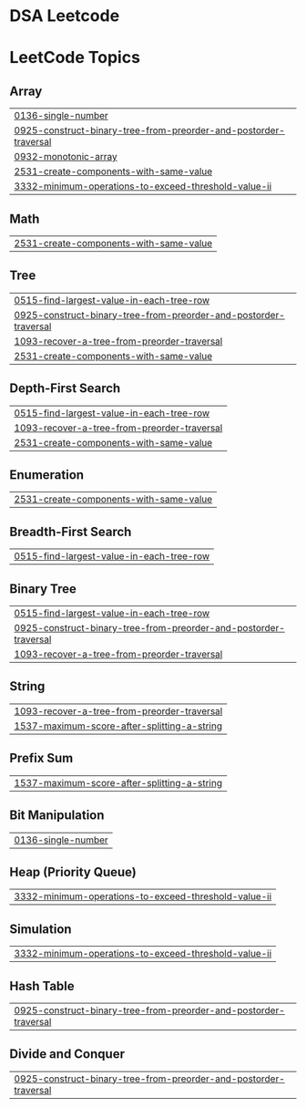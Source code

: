 # DSA Leetcode

<!---LeetCode Topics Start-->
# LeetCode Topics
## Array
|  |
| ------- |
| [0136-single-number](https://github.com/PratikshaD45/DSALeetcode/tree/master/0136-single-number) |
| [0925-construct-binary-tree-from-preorder-and-postorder-traversal](https://github.com/PratikshaD45/DSALeetcode/tree/master/0925-construct-binary-tree-from-preorder-and-postorder-traversal) |
| [0932-monotonic-array](https://github.com/PratikshaD45/DSALeetcode/tree/master/0932-monotonic-array) |
| [2531-create-components-with-same-value](https://github.com/PratikshaD45/DSALeetcode/tree/master/2531-create-components-with-same-value) |
| [3332-minimum-operations-to-exceed-threshold-value-ii](https://github.com/PratikshaD45/DSALeetcode/tree/master/3332-minimum-operations-to-exceed-threshold-value-ii) |
## Math
|  |
| ------- |
| [2531-create-components-with-same-value](https://github.com/PratikshaD45/DSALeetcode/tree/master/2531-create-components-with-same-value) |
## Tree
|  |
| ------- |
| [0515-find-largest-value-in-each-tree-row](https://github.com/PratikshaD45/DSALeetcode/tree/master/0515-find-largest-value-in-each-tree-row) |
| [0925-construct-binary-tree-from-preorder-and-postorder-traversal](https://github.com/PratikshaD45/DSALeetcode/tree/master/0925-construct-binary-tree-from-preorder-and-postorder-traversal) |
| [1093-recover-a-tree-from-preorder-traversal](https://github.com/PratikshaD45/DSALeetcode/tree/master/1093-recover-a-tree-from-preorder-traversal) |
| [2531-create-components-with-same-value](https://github.com/PratikshaD45/DSALeetcode/tree/master/2531-create-components-with-same-value) |
## Depth-First Search
|  |
| ------- |
| [0515-find-largest-value-in-each-tree-row](https://github.com/PratikshaD45/DSALeetcode/tree/master/0515-find-largest-value-in-each-tree-row) |
| [1093-recover-a-tree-from-preorder-traversal](https://github.com/PratikshaD45/DSALeetcode/tree/master/1093-recover-a-tree-from-preorder-traversal) |
| [2531-create-components-with-same-value](https://github.com/PratikshaD45/DSALeetcode/tree/master/2531-create-components-with-same-value) |
## Enumeration
|  |
| ------- |
| [2531-create-components-with-same-value](https://github.com/PratikshaD45/DSALeetcode/tree/master/2531-create-components-with-same-value) |
## Breadth-First Search
|  |
| ------- |
| [0515-find-largest-value-in-each-tree-row](https://github.com/PratikshaD45/DSALeetcode/tree/master/0515-find-largest-value-in-each-tree-row) |
## Binary Tree
|  |
| ------- |
| [0515-find-largest-value-in-each-tree-row](https://github.com/PratikshaD45/DSALeetcode/tree/master/0515-find-largest-value-in-each-tree-row) |
| [0925-construct-binary-tree-from-preorder-and-postorder-traversal](https://github.com/PratikshaD45/DSALeetcode/tree/master/0925-construct-binary-tree-from-preorder-and-postorder-traversal) |
| [1093-recover-a-tree-from-preorder-traversal](https://github.com/PratikshaD45/DSALeetcode/tree/master/1093-recover-a-tree-from-preorder-traversal) |
## String
|  |
| ------- |
| [1093-recover-a-tree-from-preorder-traversal](https://github.com/PratikshaD45/DSALeetcode/tree/master/1093-recover-a-tree-from-preorder-traversal) |
| [1537-maximum-score-after-splitting-a-string](https://github.com/PratikshaD45/DSALeetcode/tree/master/1537-maximum-score-after-splitting-a-string) |
## Prefix Sum
|  |
| ------- |
| [1537-maximum-score-after-splitting-a-string](https://github.com/PratikshaD45/DSALeetcode/tree/master/1537-maximum-score-after-splitting-a-string) |
## Bit Manipulation
|  |
| ------- |
| [0136-single-number](https://github.com/PratikshaD45/DSALeetcode/tree/master/0136-single-number) |
## Heap (Priority Queue)
|  |
| ------- |
| [3332-minimum-operations-to-exceed-threshold-value-ii](https://github.com/PratikshaD45/DSALeetcode/tree/master/3332-minimum-operations-to-exceed-threshold-value-ii) |
## Simulation
|  |
| ------- |
| [3332-minimum-operations-to-exceed-threshold-value-ii](https://github.com/PratikshaD45/DSALeetcode/tree/master/3332-minimum-operations-to-exceed-threshold-value-ii) |
## Hash Table
|  |
| ------- |
| [0925-construct-binary-tree-from-preorder-and-postorder-traversal](https://github.com/PratikshaD45/DSALeetcode/tree/master/0925-construct-binary-tree-from-preorder-and-postorder-traversal) |
## Divide and Conquer
|  |
| ------- |
| [0925-construct-binary-tree-from-preorder-and-postorder-traversal](https://github.com/PratikshaD45/DSALeetcode/tree/master/0925-construct-binary-tree-from-preorder-and-postorder-traversal) |
<!---LeetCode Topics End-->